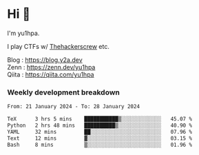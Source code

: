 # Hi 👋

I'm yu1hpa.

I play CTFs w/ [Thehackerscrew](https://www.thehackerscrew.team/) etc.

Blog : https://blog.y2a.dev  
Zenn : https://zenn.dev/yu1hpa  
Qiita : https://qiita.com/yu1hpa  

### Weekly development breakdown

<!--START_SECTION:waka-->

```txt
From: 21 January 2024 - To: 28 January 2024

TeX      3 hrs 5 mins    ███████████▒░░░░░░░░░░░░░   45.07 %
Python   2 hrs 48 mins   ██████████▒░░░░░░░░░░░░░░   40.90 %
YAML     32 mins         ██░░░░░░░░░░░░░░░░░░░░░░░   07.96 %
Text     12 mins         ▓░░░░░░░░░░░░░░░░░░░░░░░░   03.15 %
Bash     8 mins          ▒░░░░░░░░░░░░░░░░░░░░░░░░   01.96 %
```

<!--END_SECTION:waka-->

